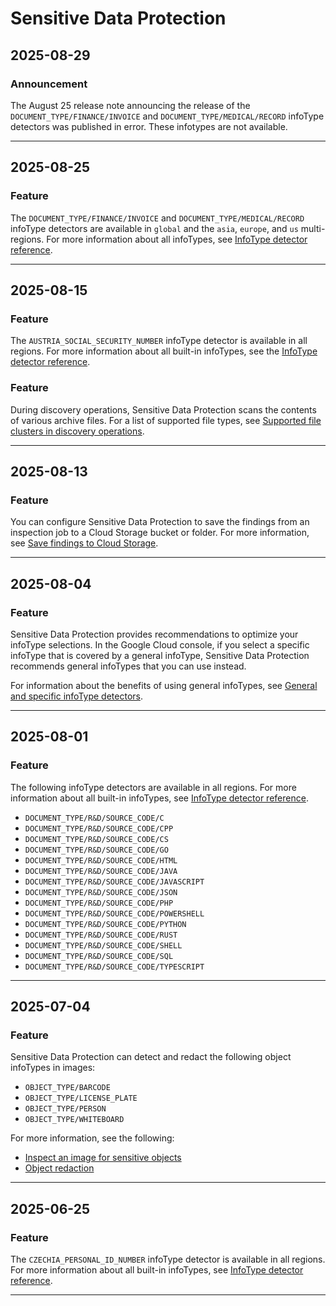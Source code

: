 # Sensitive Data Protection

## 2025-08-29

### Announcement

The August 25 release note announcing the release of the `DOCUMENT_TYPE/FINANCE/INVOICE` and `DOCUMENT_TYPE/MEDICAL/RECORD` infoType detectors was published in error. These infotypes are not available.

---
## 2025-08-25

### Feature

The `DOCUMENT_TYPE/FINANCE/INVOICE` and `DOCUMENT_TYPE/MEDICAL/RECORD` infoType detectors are available in `global` and the `asia`, `europe`, and `us` multi-regions. For more information about all infoTypes, see [InfoType detector reference](https://cloud.google.com/sensitive-data-protection/docs/infotypes-reference).

---
## 2025-08-15

### Feature

The `AUSTRIA_SOCIAL_SECURITY_NUMBER` infoType detector is available in all regions. For more information about all built-in infoTypes, see the [InfoType detector reference](https://cloud.google.com/dlp/docs/infotypes-reference).

### Feature

During discovery operations, Sensitive Data Protection scans the contents of various archive files. For a list of supported file types, see [Supported file clusters in discovery operations](https://cloud.google.com/sensitive-data-protection/docs/supported-file-types#file_clusters).

---
## 2025-08-13

### Feature

You can configure Sensitive Data Protection to save the findings from an inspection job to a Cloud Storage bucket or folder. For more information, see [Save findings to Cloud Storage](https://cloud.google.com/sensitive-data-protection/docs/concepts-actions#save-findings-cloud-storage).

---
## 2025-08-04

### Feature

Sensitive Data Protection provides recommendations to optimize your infoType selections. In the Google Cloud console, if you select a specific infoType that is covered by a general infoType, Sensitive Data Protection recommends general infoTypes that you can use instead.

For information about the benefits of using general infoTypes, see [General and specific infoType detectors](https://cloud.google.com/sensitive-data-protection/docs/concepts-infotypes#general-specific-infotypes).

---
## 2025-08-01

### Feature

The following infoType detectors are available in all regions. For more information about all built-in infoTypes, see [InfoType detector reference](https://cloud.google.com/sensitive-data-protection/docs/infotypes-reference).

* `DOCUMENT_TYPE/R&D/SOURCE_CODE/C`
* `DOCUMENT_TYPE/R&D/SOURCE_CODE/CPP`
* `DOCUMENT_TYPE/R&D/SOURCE_CODE/CS`
* `DOCUMENT_TYPE/R&D/SOURCE_CODE/GO`
* `DOCUMENT_TYPE/R&D/SOURCE_CODE/HTML`
* `DOCUMENT_TYPE/R&D/SOURCE_CODE/JAVA`
* `DOCUMENT_TYPE/R&D/SOURCE_CODE/JAVASCRIPT`
* `DOCUMENT_TYPE/R&D/SOURCE_CODE/JSON`
* `DOCUMENT_TYPE/R&D/SOURCE_CODE/PHP`
* `DOCUMENT_TYPE/R&D/SOURCE_CODE/POWERSHELL`
* `DOCUMENT_TYPE/R&D/SOURCE_CODE/PYTHON`
* `DOCUMENT_TYPE/R&D/SOURCE_CODE/RUST`
* `DOCUMENT_TYPE/R&D/SOURCE_CODE/SHELL`
* `DOCUMENT_TYPE/R&D/SOURCE_CODE/SQL`
* `DOCUMENT_TYPE/R&D/SOURCE_CODE/TYPESCRIPT`

---
## 2025-07-04

### Feature

Sensitive Data Protection can detect and redact the following object infoTypes in images:

* `OBJECT_TYPE/BARCODE`
* `OBJECT_TYPE/LICENSE_PLATE`
* `OBJECT_TYPE/PERSON`
* `OBJECT_TYPE/WHITEBOARD`

For more information, see the following:

* [Inspect an image for sensitive objects](https://cloud.google.com/sensitive-data-protection/docs/inspecting-images#inspect_an_image_for_sensitive_objects)
* [Object redaction](https://cloud.google.com/sensitive-data-protection/docs/redacting-sensitive-data-images#object-redaction)

---
## 2025-06-25

### Feature

The `CZECHIA_PERSONAL_ID_NUMBER` infoType detector is available in all regions. For more information about all built-in infoTypes, see [InfoType detector reference](https://cloud.google.com/dlp/docs/infotypes-reference).

---
